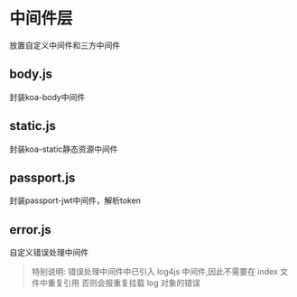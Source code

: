 # 中间件层
放置自定义中间件和三方中间件


## body.js
封装koa-body中间件
## static.js
封装koa-static静态资源中间件
## passport.js
封装passport-jwt中间件，解析token
## error.js
 自定义错误处理中间件

> 特别说明:
> 错误处理中间件中已引入 log4js 中间件,因此不需要在 index 文件中重复引用 否则会报重复挂载 log 对象的错误
